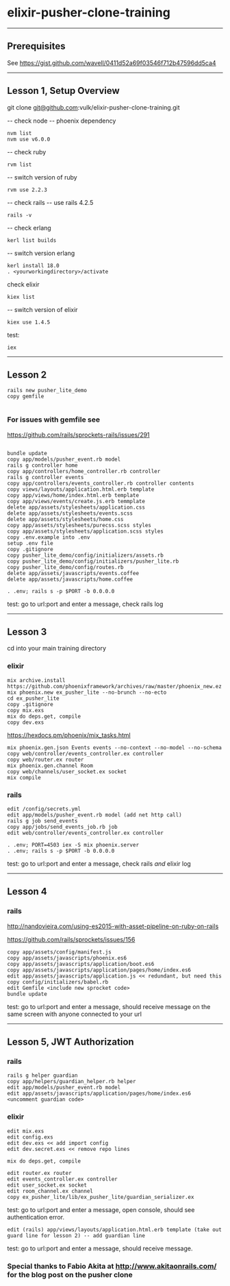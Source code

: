 # elixir-pusher-clone-training
------------------------
Prerequisites
------------------------
See https://gist.github.com/wavell/0411d52a69f03546f712b47596dd5ca4

------------------------
Lesson 1, Setup Overview
-------------------------

git clone git@github.com:vulk/elixir-pusher-clone-training.git

-- check node
-- phoenix dependency
```
nvm list
nvm use v6.0.0
```

-- check ruby
```
rvm list
```

-- switch version of ruby
```
rvm use 2.2.3
```

-- check rails -- use rails 4.2.5
```
rails -v
```

-- check erlang
```
kerl list builds
```

-- switch version erlang
```
kerl install 18.0
. <yourworkingdirectory>/activate
```

check elixir
```
kiex list
```

-- switch version of elixir
```
kiex use 1.4.5
```

test:
```
iex
```
---------------
Lesson 2
---------------

```
rails new pusher_lite_demo
copy gemfile


```
### For issues with gemfile see
https://github.com/rails/sprockets-rails/issues/291

```

bundle update
copy app/models/pusher_event.rb model
rails g controller home
copy app/controllers/home_controller.rb controller
rails g controller events
copy app/controllers/events_controller.rb controller contents
copy views/layouts/application.html.erb template
copy app/views/home/index.html.erb template
copy app/views/events/create.js.erb temmplate
delete app/assets/stylesheets/application.css  
delete app/assets/stylesheets/events.scss  
delete app/assets/stylesheets/home.css  
copy app/assets/stylesheets/purecss.scss styles 
copy app/assets/stylesheets/application.scss styles 
copy .env.example into .env 
setup .env file
copy .gitignore
copy pusher_lite_demo/config/initializers/assets.rb
copy pusher_lite_demo/config/initializers/pusher_lite.rb
copy pusher_lite_demo/config/routes.rb
delete app/assets/javascripts/events.coffee
delete app/assets/javascripts/home.coffee

. .env; rails s -p $PORT -b 0.0.0.0 
```
test: go to url:port and enter a message, check rails log

----------
Lesson 3 
----------

cd into your main training directory

### elixir
```
mix archive.install https://github.com/phoenixframework/archives/raw/master/phoenix_new.ez
mix phoenix.new ex_pusher_lite --no-brunch --no-ecto
cd ex_pusher_lite
copy .gitignore
copy mix.exs
mix do deps.get, compile
copy dev.exs 
```

https://hexdocs.pm/phoenix/mix_tasks.html

```
mix phoenix.gen.json Events events --no-context --no-model --no-schema
copy web/controller/events_controller.ex controller
copy web/router.ex router
mix phoenix.gen.channel Room 
copy web/channels/user_socket.ex socket
mix compile
```

### rails

```
edit /config/secrets.yml
edit app/models/pusher_event.rb model (add net http call)
rails g job send_events 
copy app/jobs/send_events_job.rb job
edit web/controller/events_controller.ex controller

. .env; PORT=4503 iex -S mix phoenix.server 
. .env; rails s -p $PORT -b 0.0.0.0
```
test: go to url:port and enter a message, check rails *and* elixir log

------------
Lesson 4
-----------
### rails

http://nandovieira.com/using-es2015-with-asset-pipeline-on-ruby-on-rails

https://github.com/rails/sprockets/issues/156
```
copy app/assets/config/manifest.js
copy app/assets/javascripts/phoenix.es6
copy app/assets/javascripts/application/boot.es6
copy app/assets/javascripts/application/pages/home/index.es6 
edit app/assets/javascripts/application.js << redundant, but need this 
copy config/initializers/babel.rb
edit Gemfile <include new sprocket code> 
bundle update
```
test: go to url:port and enter a message, should receive message on the same screen with anyone connected to your url

--------
Lesson 5, JWT Authorization
---------
### rails
```
rails g helper guardian
copy app/helpers/guardian_helper.rb helper
edit app/models/pusher_event.rb model
edit app/assets/javascripts/application/pages/home/index.es6 <uncomment guardian code>
```
### elixir
```
edit mix.exs
edit config.exs
edit dev.exs << add import config
edit dev.secret.exs << remove repo lines

mix do deps.get, compile

edit router.ex router
edit events_controller.ex controller
edit user_socket.ex socket
edit room_channel.ex channel 
copy ex_pusher_lite/lib/ex_pusher_lite/guardian_serializer.ex
```
test: go to url:port and enter a message, open console, should see authentication error.
```
edit (rails) app/views/layouts/application.html.erb template (take out guard line for lesson 2) -- add guardian line
```
test: go to url:port and enter a message, should receive message.



### Special thanks to Fabio Akita at http://www.akitaonrails.com/ for the blog post on the pusher clone
